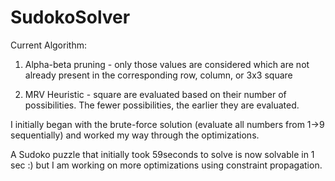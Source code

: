 # SudokoSolver
Current Algorithm:

1. Alpha-beta pruning - only those values are considered which are not already present in the corresponding row, column, or 3x3 square

2. MRV Heuristic - square are evaluated based on their number of possibilities. The fewer possibilities, the earlier they are evaluated.

I initially began with the brute-force solution (evaluate all numbers from 1->9 sequentially) and worked my way through the optimizations. 

A Sudoko puzzle that initially took 59seconds to solve is now solvable in 1 sec :) but I am working on more optimizations using constraint propagation.
